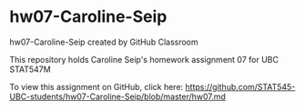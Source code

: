 # hw07-Caroline-Seip
hw07-Caroline-Seip created by GitHub Classroom

This repository holds Caroline Seip's homework assignment 07 for UBC STAT547M

To view this assignment on GitHub, click here:
https://github.com/STAT545-UBC-students/hw07-Caroline-Seip/blob/master/hw07.md
